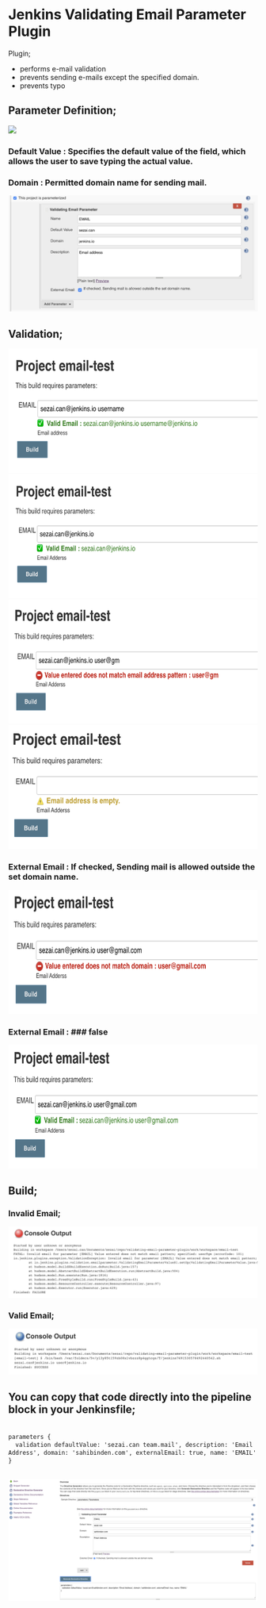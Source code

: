 Jenkins Validating Email Parameter Plugin
==============

Plugin;
- performs e-mail validation
- prevents sending e-mails except the specified domain.
- prevents typo

## Parameter Definition;

![](./src/main/resources/io/jenkins/plugins/image/p1.png)

### Default Value  : Specifies the default value of the field, which allows the user to save typing the actual value.

### Domain         : Permitted domain name for sending mail.

![](./src/main/resources/io/jenkins/plugins/image/p2.png)

## Validation;

<img src="./src/main/resources/io/jenkins/plugins/image/p3.png" width="550" height="250">

<img src="./src/main/resources/io/jenkins/plugins/image/p4.png" width="550" height="250">

<img src="./src/main/resources/io/jenkins/plugins/image/p8.png" width="550" height="250">

<img src="./src/main/resources/io/jenkins/plugins/image/p6.png" width="550" height="250">

### External Email : If checked, Sending mail is allowed outside the set domain name.

<img src="./src/main/resources/io/jenkins/plugins/image/p5.png" width="550" height="250">

### External Email : ### false

<img src="./src/main/resources/io/jenkins/plugins/image/p7.png" width="550" height="250">

## Build;

### Invalid Email;

![](./src/main/resources/io/jenkins/plugins/image/p9.png)

### Valid Email;

![](./src/main/resources/io/jenkins/plugins/image/p10.png)

## You can copy that code directly into the pipeline block in your Jenkinsfile;

```node

parameters {
  validation defaultValue: 'sezai.can team.mail', description: 'Email Address', domain: 'sahibinden.com', externalEmail: true, name: 'EMAIL'
}


```

![](./src/main/resources/io/jenkins/plugins/image/p11.png)
